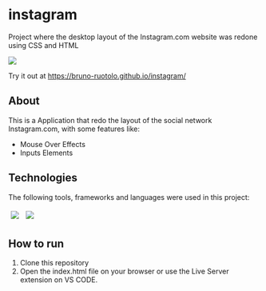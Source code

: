 # instagram
Project where the desktop layout of the Instagram.com website was redone using CSS and HTML

<img src="/assets/instagram-demo.gif" />

Try it out at https://bruno-ruotolo.github.io/instagram/

## About

This is a Application that redo the layout of the social network Instagram.com, with some features like:

- Mouse Over Effects
- Inputs Elements 

## Technologies
The following tools, frameworks and languages were used in this project:<br>

<div>
  <img style='margin: 5px;' src="https://img.shields.io/badge/css-%231572B6.svg?style=for-the-badge&logo=css3&logoColor=white"/>
  <img style='margin: 5px;' src="https://img.shields.io/badge/html5-%23E34F26.svg?style=for-the-badge&logo=html5&logoColor=white"/>
</div>

## How to run

1. Clone this repository
2. Open the index.html file on your browser or use the Live Server extension on VS CODE.

